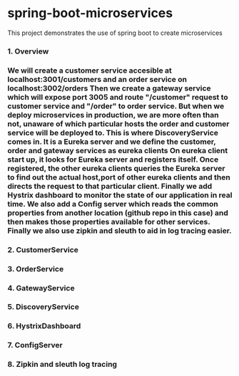 # spring-boot-microservices
This project demonstrates the use of spring boot to create microservices

<h3>1. Overview<h3>
   We will create a customer service accesible at localhost:3001/customers and an order service on localhost:3002/orders
   Then we create a gateway service which will expose port 3005 and route "/customer" request to customer service and "/order" to order service.
   But when we deploy microservices in production, we are more often than not, unaware of which particular hosts the order and customer service will be deployed to.
   This is where DiscoveryService comes in. It is a Eureka server and we define the customer, order and gateway services as eureka clients
   On eureka client start up, it looks for Eureka server and registers itself. Once registered, the other eureka clients queries the Eureka server to find out the      actual host,port of other eureka clients and then directs the request to that particular client.
  Finally we add Hystrix dashboard to monitor the state of our application in real time. We also add a Config server which reads the common properties from another   location (github repo in this case) and then makes those properties available for other services. Finally we also use zipkin and sleuth to aid in log tracing   easier.

<h3>2. CustomerService<h3>
<h3>3. OrderService<h3>
<h3>4. GatewayService<h3>
<h3>5. DiscoveryService<h3>
<h3>6. HystrixDashboard<h3>
<h3>7. ConfigServer<h3>
<h3>8. Zipkin and sleuth log tracing<h3>
